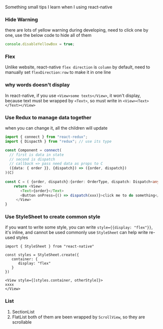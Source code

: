 Something small tips I learn when I using react-native

### Hide Warning 
there are lots of yellow warning during developing, need to click one by one, use the below code to hide all of them
```js
console.disableYellowBox = true;
```

### Flex
Unlike website, react-native `flex direction` is `column` by default, need to manually set `flexDirection:row` to make it in one line

### why words doesn't display
In react-native, if you use `<View>some texts</View>`, it won't display, because text must be wrapped by `<Text>`, so must write in `<View><Text></Text></View>`

### Use Redux to manage data together
when you can change it, all the children will update

```ts
import { connect } from "react-redux";
import { Dispacth } from "redux"; // use its type

const Component = connect(
  // first is data in state
  // second is dispatch
  // callback => pass need data as props to C
  ({data: { order }}, {dispatch}) => ({order, dispatch})
)(C)
  
const C = ( {order, dispatch}:{order: OrderType, dispatch: Dispatch<any>} ) => {
    return <View>
       <Text>{order}</Text>
       <Button onPress={() => dispatch(xxx)}>click me to do something</Button>
     </View>
}
```

### Use StyleSheet to create common style
if you want to write some style, you can write `style={{display: "flex"}}`, it's inline, and cannot be used commonly
use `StyleSheet` can help write re-used styles
```tsx
import { StyleSheet } from "react-native"

const styles = StyleSheet.create({
   container: {
      display: "flex"
   }
})

<View style={[styles.container, otherStyle]}>
xxxx
</View>
```

### List
1. SectionList
2. FlatList
both of them are been wrapped by `ScrollView`, so they are scrollable


